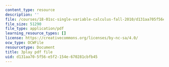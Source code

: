 ```yaml
---
content_type: resource
description: ''
file: /courses/18-01sc-single-variable-calculus-fall-2010/d131aa705f56e5f2154e670281cbfb45_7K1sB05pE0A.pdf
file_size: 51290
file_type: application/pdf
learning_resource_types: []
license: https://creativecommons.org/licenses/by-nc-sa/4.0/
ocw_type: OCWFile
resourcetype: Document
title: 3play pdf file
uid: d131aa70-5f56-e5f2-154e-670281cbfb45
---
```

